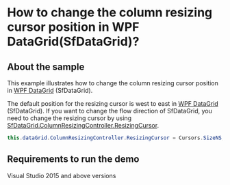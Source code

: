 # How to change the column resizing cursor position in WPF DataGrid(SfDataGrid)?

## About the sample

This example illustrates how to change the column resizing cursor position in [WPF DataGrid](https://www.syncfusion.com/wpf-ui-controls/datagrid) (SfDataGrid).

The default position for the resizing cursor is west to east in [WPF DataGrid](https://www.syncfusion.com/wpf-ui-controls/datagrid) (SfDataGrid). If you want to change the flow direction of SfDataGrid, you need to change the resizing cursor by using [SfDataGrid.ColumnResizingController.ResizingCursor](https://help.syncfusion.com/cr/cref_files/windowsforms/Syncfusion.SfDataGrid.WinForms~Syncfusion.WinForms.DataGrid.Interactivity.ColumnResizingController~ResizingCursor.html).

```c#
this.dataGrid.ColumnResizingController.ResizingCursor = Cursors.SizeNS;
```

## Requirements to run the demo
Visual Studio 2015 and above versions
